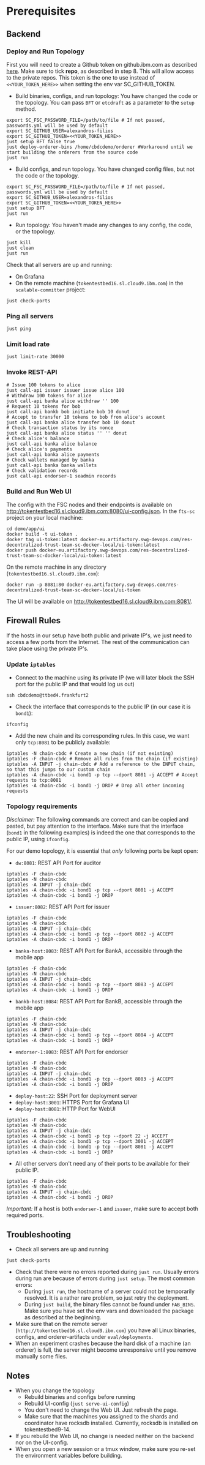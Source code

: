 # Prerequisites

## Backend
### Deploy and Run Topology
First you will need to create a Github token on github.ibm.com as described [here](https://docs.github.com/en/authentication/keeping-your-account-and-data-secure/creating-a-personal-access-token). Make sure to tick **repo**, as described in step 8.
This will allow access to the private repos.
This token is the one to use instead of `<<YOUR_TOKEN_HERE>>` when setting the env var SC_GITHUB_TOKEN.
* Build binaries, configs, and run topology: You have changed the code or the topology. You can pass `BFT` or `etcdraft` as a parameter to the `setup` method.
```shell
export SC_FSC_PASSWORD_FILE=/path/to/file # If not passed, passwords.yml will be used by default
export SC_GITHUB_USER=alexandros-filios
export SC_GITHUB_TOKEN=<<YOUR_TOKEN_HERE>>
just setup BFT false true
just deploy-orderer-bins /home/cbdcdemo/orderer #Workaround until we start building the orderers from the source code
just run
```
* Build configs, and run topology. You have changed config files, but not the code or the topology.
```shell
export SC_FSC_PASSWORD_FILE=/path/to/file # If not passed, passwords.yml will be used by default
export SC_GITHUB_USER=alexandros-filios
export SC_GITHUB_TOKEN=<<YOUR_TOKEN_HERE>>
just setup BFT
just run
```
* Run topology: You haven't made any changes to any config, the code, or the topology.
```shell
just kill
just clean
just run
```

Check that all servers are up and running:
* On Grafana
* On the remote machine (`tokentestbed16.sl.cloud9.ibm.com`) in the `scalable-committer` project:
```shell
just check-ports
```

### Ping all servers
```shell
just ping
```

### Limit load rate
```shell
just limit-rate 30000
```

### Invoke REST-API
```shell
# Issue 100 tokens to alice
just call-api issuer issuer issue alice 100
# Withdraw 100 tokens for alice
just call-api banka alice withdraw '' 100
# Request 10 tokens for bob
just call-api bankb bob initiate bob 10 donut
# Accept to transfer 10 tokens to bob from alice's account
just call-api banka alice transfer bob 10 donut
# Check transaction status by its nonce
just call-api banka alice status '' '' donut
# Check alice's balance
just call-api banka alice balance
# Check alice's payments
just call-api banka alice payments
# Check wallets managed by banka
just call-api banka banka wallets
# Check validation records
just call-api endorser-1 seadmin records
```


### Build and Run Web UI
The config with the FSC nodes and their endpoints is available on http://tokentestbed16.sl.cloud9.ibm.com:8080/ui-config.json.
In the `fts-sc` project on your local machine:
```shell
cd demo/app/ui
docker build -t ui-token .
docker tag ui-token:latest docker-eu.artifactory.swg-devops.com/res-decentralized-trust-team-sc-docker-local/ui-token:latest
docker push docker-eu.artifactory.swg-devops.com/res-decentralized-trust-team-sc-docker-local/ui-token:latest
```
On the remote machine in any directory (`tokentestbed16.sl.cloud9.ibm.com`):
```shell
docker run -p 8081:80 docker-eu.artifactory.swg-devops.com/res-decentralized-trust-team-sc-docker-local/ui-token
```
The UI will be available on http://tokentestbed16.sl.cloud9.ibm.com:8081/.

## Firewall Rules
If the hosts in our setup have both public and private IP's, we just need to access a few ports from the Internet. The rest of the communication can take place using the private IP's.

### Update `iptables`

* Connect to the machine using its private IP (we will later block the SSH port for the public IP and that would log us out)
```shell
ssh cbdcdemo@ttbed4.frankfurt2
```
* Check the interface that corresponds to the public IP (in our case it is `bond1`):
```shell
ifconfig
```
* Add the new chain and its corresponding rules. In this case, we want only `tcp:8081` to be publicly available:
```shell
iptables -N chain-cbdc # Create a new chain (if not existing)
iptables -F chain-cbdc # Remove all rules from the chain (if existing)
iptables -A INPUT -j chain-cbdc # Add a reference to the INPUT chain, so that this jumps to our custom chain
iptables -A chain-cbdc -i bond1 -p tcp --dport 8081 -j ACCEPT # Accept requests to tcp:8081
iptables -A chain-cbdc -i bond1 -j DROP # Drop all other incoming requests
```

### Topology requirements
*Disclaimer:* The following commands are correct and can be copied and pasted, but pay attention to the interface.
Make sure that the interface (`bond1` in the following examples) is indeed the one that corresponds to the public IP, using `ifconfig`.

For our demo topology, it is essential that *only* following ports be kept open:
* `dw:8081`: REST API Port for auditor
```shell
iptables -F chain-cbdc
iptables -N chain-cbdc
iptables -A INPUT -j chain-cbdc
iptables -A chain-cbdc -i bond1 -p tcp --dport 8081 -j ACCEPT
iptables -A chain-cbdc -i bond1 -j DROP
```
* `issuer:8082`: REST API Port for issuer
```shell
iptables -F chain-cbdc
iptables -N chain-cbdc
iptables -A INPUT -j chain-cbdc
iptables -A chain-cbdc -i bond1 -p tcp --dport 8082 -j ACCEPT
iptables -A chain-cbdc -i bond1 -j DROP
```
* `banka-host:8083`: REST API Port for BankA, accessible through the mobile app
```shell
iptables -F chain-cbdc
iptables -N chain-cbdc
iptables -A INPUT -j chain-cbdc
iptables -A chain-cbdc -i bond1 -p tcp --dport 8083 -j ACCEPT
iptables -A chain-cbdc -i bond1 -j DROP
```
* `bankb-host:8084`: REST API Port for BankB, accessible through the mobile app
```shell
iptables -F chain-cbdc
iptables -N chain-cbdc
iptables -A INPUT -j chain-cbdc
iptables -A chain-cbdc -i bond1 -p tcp --dport 8084 -j ACCEPT
iptables -A chain-cbdc -i bond1 -j DROP
```
* `endorser-1:8083`: REST API Port for endorser
```shell
iptables -F chain-cbdc
iptables -N chain-cbdc
iptables -A INPUT -j chain-cbdc
iptables -A chain-cbdc -i bond1 -p tcp --dport 8083 -j ACCEPT
iptables -A chain-cbdc -i bond1 -j DROP
```
* `deploy-host:22`: SSH Port for deployment server
* `deploy-host:3001`: HTTPS Port for Grafana UI
* `deploy-host:8081`: HTTP Port for WebUI
```shell
iptables -F chain-cbdc
iptables -N chain-cbdc
iptables -A INPUT -j chain-cbdc
iptables -A chain-cbdc -i bond1 -p tcp --dport 22 -j ACCEPT
iptables -A chain-cbdc -i bond1 -p tcp --dport 3001 -j ACCEPT
iptables -A chain-cbdc -i bond1 -p tcp --dport 8081 -j ACCEPT
iptables -A chain-cbdc -i bond1 -j DROP
```
* All other servers don't need any of their ports to be available for their public IP.
```shell
iptables -F chain-cbdc
iptables -N chain-cbdc
iptables -A INPUT -j chain-cbdc
iptables -A chain-cbdc -i bond1 -j DROP
```

*Important:* If a host is both `endorser-1` and `issuer`, make sure to accept both required ports.

## Troubleshooting
* Check all servers are up and running
```shell
just check-ports
```
* Check that there were no errors reported during `just run`. Usually errors during run are because of errors during `just setup`. The most common errors:
  * During `just run`, the hostname of a server could not be temporarily resolved. It is a rather rare problem, so just retry the deployment.
  * During `just build`, the binary files cannot be found under `FAB_BINS`. Make sure you have set the env vars and downloaded the package as described at the beginning.
* Make sure that on the remote server (`http://tokentestbed16.sl.cloud9.ibm.com`) you have all Linux binaries, configs, and orderer-artifacts under `eval/deployments`.
* When an experiment crashes because the hard disk of a machine (an orderer) is full, the server might become unresponsive until you remove manually some files.

## Notes
* When you change the topology
  * Rebuild binaries and configs before running
  * Rebuild UI-config (`just serve-ui-config`)
  * You don't need to change the Web UI. Just refresh the page.
  * Make sure that the machines you assigned to the shards and coordinator have rocksdb installed. Currently, rocksdb is installed on tokentestbed9-14.
* If you rebuild the Web UI, no change is needed neither on the backend nor on the UI-config.
* When you open a new session or a tmux window, make sure you re-set the environment variables before building.

